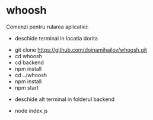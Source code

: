 # whoosh
Comenzi pentru rularea aplicatiei:

- deschide terminal in locatia dorita 
* git clone https://github.com/doinamihailov/whoosh.git
* cd whoosh
* cd backend
* npm install
* cd ../whoosh
* npm install
* npm start

- deschide alt terminal in folderul backend
* node index.js

